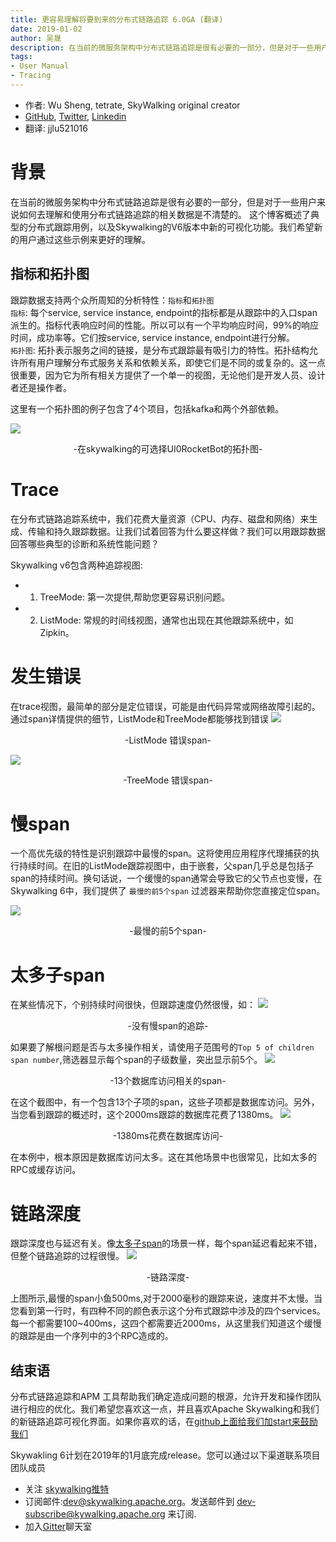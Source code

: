 ```yaml
---
title: 更容易理解将要到来的分布式链路追踪 6.0GA (翻译)
date: 2019-01-02
author: 吴晟
description: 在当前的微服务架构中分布式链路追踪是很有必要的一部分，但是对于一些用户来说如何去理解和使用分布式链路追踪的相关数据是不清楚的。这个博客概述了典型的分布式跟踪用例，以及 Skywalking 的 V6 版本中新的可视化功能。我们希望新的用户通过这些示例来更好的理解。
tags:
- User Manual
- Tracing
---
```


- 作者: Wu Sheng, tetrate, SkyWalking original creator
- [GitHub](https://github.com/wu-sheng), [Twitter](https://twitter.com/wusheng1108), [Linkedin](https://www.linkedin.com/in/wusheng1108)
- 翻译: jjlu521016

# 背景

在当前的微服务架构中分布式链路追踪是很有必要的一部分，但是对于一些用户来说如何去理解和使用分布式链路追踪的相关数据是不清楚的。
这个博客概述了典型的分布式跟踪用例，以及Skywalking的V6版本中新的可视化功能。我们希望新的用户通过这些示例来更好的理解。

## 指标和拓扑图

跟踪数据支持两个众所周知的分析特性：`指标`和`拓扑图`  
`指标`: 每个service, service instance, endpoint的指标都是从跟踪中的入口span派生的。指标代表响应时间的性能。所以可以有一个平均响应时间，99%的响应时间，成功率等。它们按service, service instance, endpoint进行分解。  
`拓扑图`: 拓扑表示服务之间的链接，是分布式跟踪最有吸引力的特性。拓扑结构允许所有用户理解分布式服务关系和依赖关系，即使它们是不同的或复杂的。这一点很重要，因为它为所有相关方提供了一个单一的视图，无论他们是开发人员、设计者还是操作者。

这里有一个拓扑图的例子包含了4个项目，包括kafka和两个外部依赖。

![](0081Kckwly1gkl44oveesj31gr0u00u1.jpg)

<p align="center">-在skywalking的可选择UI0RocketBot的拓扑图-</p>

# Trace

在分布式链路追踪系统中，我们花费大量资源（CPU、内存、磁盘和网络）来生成、传输和持久跟踪数据。让我们试着回答为什么要这样做？我们可以用跟踪数据回答哪些典型的诊断和系统性能问题？  

Skywalking v6包含两种追踪视图:

+ 1. TreeMode: 第一次提供,帮助您更容易识别问题。
+ 2. ListMode: 常规的时间线视图，通常也出现在其他跟踪系统中，如Zipkin。

# 发生错误

在trace视图，最简单的部分是定位错误，可能是由代码异常或网络故障引起的。通过span详情提供的细节，ListMode和TreeMode都能够找到错误
![](0081Kckwly1gkl44lh09oj32ha0se42w.jpg)

<p align="center">-ListMode 错误span-</p>

![](0081Kckwly1gkl44kwl6nj31q20u0dl0.jpg)

<p align="center">-TreeMode 错误span-</p>

# 慢span

一个高优先级的特性是识别跟踪中最慢的span。这将使用应用程序代理捕获的执行持续时间。在旧的ListMode跟踪视图中，由于嵌套，父span几乎总是包括子span的持续时间。换句话说，一个缓慢的span通常会导致它的父节点也变慢，在Skywalking 6中，我们提供了 `最慢的前5个span` 过滤器来帮助你您直接定位span。

![](0081Kckwly1gkl44odek5j31sd0u0q8f.jpg)

<p align="center">-最慢的前5个span-</p>


# 太多子span

在某些情况下，个别持续时间很快，但跟踪速度仍然很慢，如：
![](0081Kckwly1gkl44mxmddj310i0lktbp.jpg)

<p align="center">-没有慢span的追踪-</p>

如果要了解根问题是否与太多操作相关，请使用子范围号的`Top 5 of children span number`,筛选器显示每个span的子级数量，突出显示前5个。
![](0081Kckwly1gkl44nbryhj31fa0tcafl.jpg)

<p align="center">-13个数据库访问相关的span-</p>

在这个截图中，有一个包含13个子项的span，这些子项都是数据库访问。另外，当您看到跟踪的概述时，这个2000ms跟踪的数据库花费了1380ms。
![](0081Kckwly1gkl44lzkbwj31040famyy.jpg)

<p align="center">-1380ms花费在数据库访问-</p>

在本例中，根本原因是数据库访问太多。这在其他场景中也很常见，比如太多的RPC或缓存访问。

# 链路深度

跟踪深度也与延迟有关。像[太多子span](#太多子span)的场景一样，每个span延迟看起来不错，但整个链路追踪的过程很慢。
![](0081Kckwly1gkl44nv4gfj32600u0q7a.jpg)

<p align="center">-链路深度-</p>

上图所示,最慢的span小鱼500ms,对于2000毫秒的跟踪来说，速度并不太慢。当您看到第一行时，有四种不同的颜色表示这个分布式跟踪中涉及的四个services。每一个都需要100~400ms，这四个都需要近2000ms，从这里我们知道这个缓慢的跟踪是由一个序列中的3个RPC造成的。

## 结束语

分布式链路追踪和APM 工具帮助我们确定造成问题的根源，允许开发和操作团队进行相应的优化。我们希望您喜欢这一点，并且喜欢Apache Skywalking和我们的新链路追踪可视化界面。如果你喜欢的话，在[github上面给我们加start来鼓励我们](https://github.com/apache/incubator-skywalking)

Skywakling 6计划在2019年的1月底完成release。您可以通过以下渠道联系项目团队成员

+ 关注 [skywalking推特](https://twitter.com/ASFSkyWalking)
+ 订阅邮件:dev@skywalking.apache.org。发送邮件到 dev-subscribe@kywalking.apache.org 来订阅.
+ 加入[Gitter](https://gitter.im/OpenSkywalking/Lobby)聊天室
